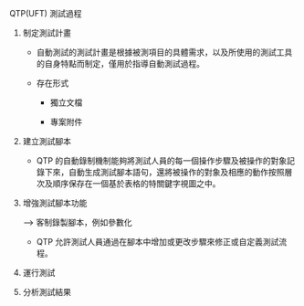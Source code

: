 QTP(UFT) 測試過程

1. 制定測試計畫

    * 自動測試的測試計畫是根據被測項目的具體需求，以及所使用的測試工具的自身特點而制定，僅用於指導自動測試過程。

    * 存在形式    

        * 獨立文檔

        * 專案附件

2. 建立測試腳本

    * QTP 的自動錄制機制能夠將測試人員的每一個操作步驟及被操作的對象記錄下來，自動生成測試腳本語句，還將被操作的對象及相應的動作按照層次及順序保存在一個基於表格的特關鍵字視圖之中。

3. 增強測試腳本功能

   --> 客制錄製腳本，例如參數化

   * QTP 允許測試人員通過在腳本中增加或更改步驟來修正或自定義測試流程。

4. 運行測試

5. 分析測試結果
